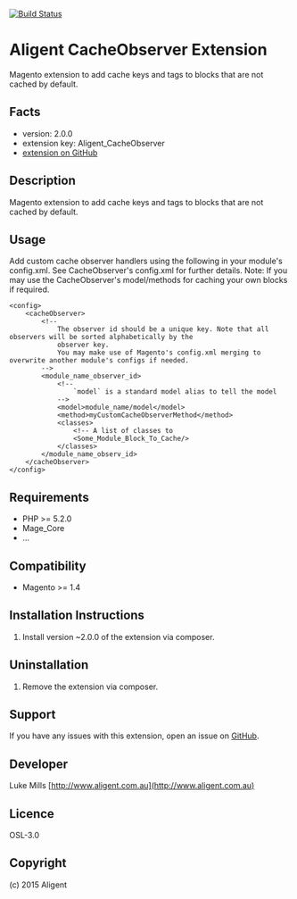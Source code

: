 [![Build Status](https://travis-ci.org/aligent/CacheObserver.svg)](https://travis-ci.org/aligent/CacheObserver)

Aligent CacheObserver Extension
===============================
Magento extension to add cache keys and tags to blocks that are not cached by default.

Facts
-----
- version: 2.0.0
- extension key: Aligent_CacheObserver
- [extension on GitHub](https://github.com/aligent/CacheObserver)

Description
-----------
Magento extension to add cache keys and tags to blocks that are not cached by default.

Usage
-----
Add custom cache observer handlers using the following in your module's config.xml.
See CacheObserver's config.xml for further details.
Note: If you may use the CacheObserver's model/methods for caching your own blocks if required.
```
<config>
    <cacheObserver>
        <!--
            The observer id should be a unique key. Note that all observers will be sorted alphabetically by the
            observer key.
            You may make use of Magento's config.xml merging to overwrite another module's configs if needed.
        -->
        <module_name_observer_id>
            <!--
                `model` is a standard model alias to tell the model
            -->
            <model>module_name/model</model>
            <method>myCustomCacheObserverMethod</method>
            <classes>
                <!-- A list of classes to
                <Some_Module_Block_To_Cache/>
            </classes>
        </module_name_observ_id>
    </cacheObserver>
</config>
```

Requirements
------------
- PHP >= 5.2.0
- Mage_Core
- ...

Compatibility
-------------
- Magento >= 1.4

Installation Instructions
-------------------------
1. Install version ~2.0.0 of the extension via composer.

Uninstallation
--------------
1. Remove the extension via composer.

Support
-------
If you have any issues with this extension, open an issue on [GitHub](https://github.com/aligent/CacheObserver/issues).

Developer
---------
Luke Mills
[http://www.aligent.com.au](http://www.aligent.com.au)

Licence
-------
OSL-3.0

Copyright
---------
(c) 2015 Aligent
